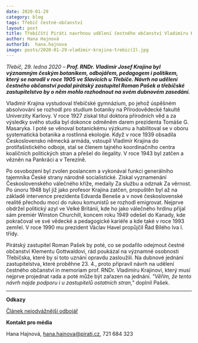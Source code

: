 ```yaml
---
date: 2020-01-29
category: blog
tags: Třebíč čestné-občanství 
layout: post
title: Třebíčští Piráti navrhnou udělení čestného občanství Vladimíru Krajinovi
author: Hana Hajnová
authorId:  hana.hajnova
image: posts/2020-01-29-vladimir-krajina-trebic(2).jpg
---
```


*Třebíč, 29. ledna 2020* – ***Prof. RNDr. Vladimír Josef Krajina byl významným českým botanikem, odbojářem, pedagogem i politikem, který se narodil v roce 1905 ve Slavicích u Třebíče. Návrh na udělení čestného občanství podal pirátský zastupitel Roman Pašek a třebíčské zastupitelstvo by o něm mohlo rozhodnout na svém dubnovém zasedání.***

Vladimír Krajina vystudoval třebíčské gymnázium, po jehož úspěšném absolvování se rozhodl pro studium botaniky na Přírodovědecké fakultě Univerzity Karlovy. V roce 1927 získal titul doktora přírodních věd a za výsledky svého studia byl dokonce odměněm darem prezidenta Tomáše G. Masaryka. I poté se věnoval botanickému výzkumu a habilitoval se v oboru systematická botanika a rostlinná ekologie. Když v roce 1939 obsadila Československo německá armáda, vstoupil Vladimír Krajina do protifašistického odboje, stal se členem tajného koordinačního centra koaličních politických stran a přešel do ilegality. V roce 1943 byl zatčen a vězněn na Pankráci a v Terezíně.  

Po osvobození byl zvolen poslancem a vykonával funkci generálního tajemníka České strany národně socialistické. Získal vyznamenání Československého válečného kříže, medaily Za službu a odznak Za věrnost. Po únoru 1948 byl již jako profesor Krajina zatčen, propuštěn byl až na základě intervence prezidenta Edvarda Beneše a v nové československé realitě přechodu moci do rukou komunistů se rozhodl emigrovat. Nejprve obdržel politický azyl ve Velké Británii, kde ho jako válečného hrdinu přijal sám premiér Winston Churchill, koncem roku 1949 odešel do Kanady, kde pokračoval ve své vědecké a pedagogické kariéře a kde také v roce 1993 zemřel. V roce 1990 mu prezident Václav Havel propůjčil Řád Bílého lva I. třídy.

Pirátský zastupitel Roman Pašek by poté, co se podařilo odejmout čestné občanství Klementu Gottwaldovi, rád poukázal na významné osobnosti Třebíčska, které by si toto uznání opravdu zasloužili. Na dubnové jednání zastupitelstva, které proběhne 23. 4., proto připravil návrh na udělení čestného občanství in memoriam prof. RNDr. Vladimíru Krajinovi, který musí nejprve projednat rada a poté může být zařazen na jednání. *"Věřím, že tento návrh najde podporu i u zastupitelů ostatních stran,"* doplnil Pašek. 

---

**Odkazy**

[Článek nejodvážnější odbojář](https://vladislavsvoboda.blog.idnes.cz/blog.aspx?c=441997)


**Kontakt pro média**

Hana Hajnová, <hana.hajnova@pirati.cz>, 721 684 323
